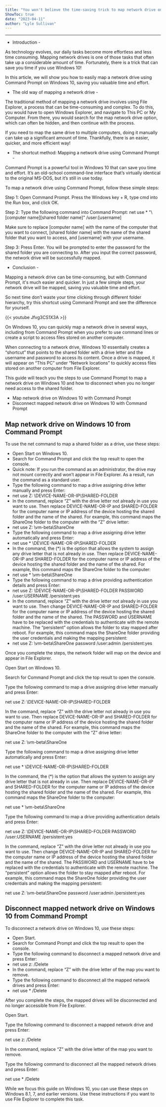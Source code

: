 ```yaml
---
title: "You won't believe the time-saving trick to map network drive on Windows 10 using Command Prompt!"
ShowToc: true 
date: "2023-04-11"
author: "Lyle Sullivan"
---
```

*****
- Introduction -

As technology evolves, our daily tasks become more effortless and less time consuming. Mapping network drives is one of those tasks that often take up a considerable amount of time. Fortunately, there is a trick that can save you time if you use Windows 10!

In this article, we will show you how to easily map a network drive using Command Prompt on Windows 10, saving you valuable time and effort.

- The old way of mapping a network drive -

The traditional method of mapping a network drive involves using File Explorer, a process that can be time-consuming and complex. To do this, you would have to open Windows Explorer, and navigate to This PC or My Computer. From there, you would search for the map network drive option, which can often be hidden, and then continue with the process.

If you need to map the same drive to multiple computers, doing it manually can take up a significant amount of time. Thankfully, there is an easier, quicker, and more efficient way!

- The shortcut method: Mapping a network drive using Command Prompt -

Command Prompt is a powerful tool in Windows 10 that can save you time and effort. It’s an old-school command-line interface that’s virtually identical to the original MS-DOS, but it’s still in use today.

To map a network drive using Command Prompt, follow these simple steps:

Step 1: Open Command Prompt. Press the Windows key + R, type cmd into the Run box, and click OK.

Step 2: Type the following command into Command Prompt: net use * "\\[computer name]\[shared folder name]" /user:[username]

Make sure to replace [computer name] with the name of the computer that you want to connect, [shared folder name] with the name of the shared folder that you want to access, and [username] with your username.

Step 3: Press Enter. You will be prompted to enter the password for the shared folder you are connecting to. After you input the correct password, the network drive will be successfully mapped.

- Conclusion -

Mapping a network drive can be time-consuming, but with Command Prompt, it's much easier and quicker. In just a few simple steps, your network drive will be mapped, saving you valuable time and effort.

So next time don’t waste your time clicking through different folder hierarchy, try this shortcut using Command Prompt and see the difference for yourself.

{{< youtube Jfvg3CS1X3A >}} 



On Windows 10, you can quickly map a network drive in several ways, including from Command Prompt when you prefer to use command lines or create a script to access files stored on another computer.
 
When connecting to a network drive, Windows 10 essentially creates a “shortcut” that points to the shared folder with a drive letter and the username and password to access its content. Once a drive is mapped, it will appear on “This PC” under “Network locations” to quickly access files stored on another computer from File Explorer.
 
This guide will teach you the steps to use Command Prompt to map a network drive on Windows 10 and how to disconnect when you no longer need access to the shared folder.
 
- Map network drive on Windows 10 with Command Prompt
 - Disconnect mapped network drive on Windows 10 with Command Prompt

 
## Map network drive on Windows 10 from Command Prompt
 
To use the net command to map a shared folder as a drive, use these steps:
 
- Open Start on Windows 10.
 - Search for Command Prompt and click the top result to open the console.
 - Quick note: If you run the command as an administrator, the drive may not mount correctly and won’t appear in File Explorer. As a result, run the command as a standard user.
 - Type the following command to map a drive assigning drive letter manually and press Enter:
 - net use Z: \\DEVICE-NAME-OR-IP\SHARED-FOLDER
 - In the command, replace “Z” with the drive letter not already in use you want to use. Then replace DEVICE-NAME-OR-IP and SHARED-FOLDER for the computer name or IP address of the device hosting the shared folder and the name of the shared. For example, this command maps the ShareOne folder to the computer with the “Z” drive letter:
 - net use Z: \\vm-beta\ShareOne
 - Type the following command to map a drive assigning drive letter automatically and press Enter:
 - net use * \\DEVICE-NAME-OR-IP\SHARED-FOLDER
 - In the command, the (*) is the option that allows the system to assign any drive letter that is not already in use. Then replace DEVICE-NAME-OR-IP and SHARED-FOLDER for the computer name or IP address of the device hosting the shared folder and the name of the shared. For example, this command maps the ShareOne folder to the computer:
 - net use * \\vm-beta\ShareOne
 - Type the following command to map a drive providing authentication details and press Enter:
 - net use Z: \\DEVICE-NAME-OR-IP\SHARED-FOLDER PASSWORD /user:USERNAME /persistent:yes
 - In the command, replace “Z” with the drive letter not already in use you want to use. Then change DEVICE-NAME-OR-IP and SHARED-FOLDER for the computer name or IP address of the device hosting the shared folder and the name of the shared. The PASSWORD and USERNAME have to be replaced with the credentials to authenticate with the remote machine. The “persistent” option allows the folder to stay mapped after reboot. For example, this command maps the ShareOne folder providing the user credentials and making the mapping persistent:
 - net use Z: \\vm-beta\ShareOne password /user:admin /persistent:yes

 
Once you complete the steps, the network folder will map on the device and appear in File Explorer.
 
Open Start on Windows 10.
 
Search for Command Prompt and click the top result to open the console.
 
Type the following command to map a drive assigning drive letter manually and press Enter:
 
net use Z: \\DEVICE-NAME-OR-IP\SHARED-FOLDER
 
In the command, replace “Z” with the drive letter not already in use you want to use. Then replace DEVICE-NAME-OR-IP and SHARED-FOLDER for the computer name or IP address of the device hosting the shared folder and the name of the shared. For example, this command maps the ShareOne folder to the computer with the “Z” drive letter:
 
net use Z: \\vm-beta\ShareOne
 

 
Type the following command to map a drive assigning drive letter automatically and press Enter:
 
net use * \\DEVICE-NAME-OR-IP\SHARED-FOLDER
 
In the command, the (*) is the option that allows the system to assign any drive letter that is not already in use. Then replace DEVICE-NAME-OR-IP and SHARED-FOLDER for the computer name or IP address of the device hosting the shared folder and the name of the shared. For example, this command maps the ShareOne folder to the computer:
 
net use * \\vm-beta\ShareOne
 
Type the following command to map a drive providing authentication details and press Enter:
 
net use Z: \\DEVICE-NAME-OR-IP\SHARED-FOLDER PASSWORD /user:USERNAME /persistent:yes
 
In the command, replace “Z” with the drive letter not already in use you want to use. Then change DEVICE-NAME-OR-IP and SHARED-FOLDER for the computer name or IP address of the device hosting the shared folder and the name of the shared. The PASSWORD and USERNAME have to be replaced with the credentials to authenticate with the remote machine. The “persistent” option allows the folder to stay mapped after reboot. For example, this command maps the ShareOne folder providing the user credentials and making the mapping persistent:
 
net use Z: \\vm-beta\ShareOne password /user:admin /persistent:yes
 
## Disconnect mapped network drive on Windows 10 from Command Prompt
 
To disconnect a network drive on Windows 10, use these steps:
 
- Open Start.
 - Search for Command Prompt and click the top result to open the console.
 - Type the following command to disconnect a mapped network drive and press Enter:
 - net use z: /Delete
 - In the command, replace “Z” with the drive letter of the map you want to remove.
 - Type the following command to disconnect all the mapped network drives and press Enter:
 - net use * /Delete

 
After you complete the steps, the mapped drives will be disconnected and no longer accessible from File Explorer.
 
Open Start.
 
Type the following command to disconnect a mapped network drive and press Enter:
 
net use z: /Delete


 
In the command, replace “Z” with the drive letter of the map you want to remove.
 
Type the following command to disconnect all the mapped network drives and press Enter:
 
net use * /Delete


 
While we focus this guide on Windows 10, you can use these steps on Windows 8.1, 7, and earlier versions. Use these instructions if you want to use File Explorer to complete this task.




